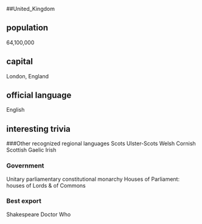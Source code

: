 ##United_Kingdom
## population
64,100,000

## capital
London, England
 
## official language
English

## interesting trivia
###Other recognized regional languages
Scots
Ulster-Scots
Welsh
Cornish
Scottish Gaelic
Irish

### Government
Unitary parliamentary constitutional monarchy
Houses of Parliament: houses of Lords & of Commons

### Best export
Shakespeare
Doctor Who

